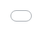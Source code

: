 ```yaml
---
title: "A Multi-Planar Graph Visualization of Transformer Multi-Head Attention"
excerpt: "Worked on creating a novel, interactive visualization for Tranformer neural network multi-head attention. Implemented as a wrapper for the Pytorch Transformer implementation.  <br/><img src='/images/transformer_attention.png'>"
collection: portfolio
---
```



<body style="margin:0px;padding:0px;overflow:hidden">
    <iframe src="/files/transformer_attention.pdf" frameborder="0" style="overflow:hidden;overflow-x:hidden;overflow-y:hidden;height:100%;width:100%;position:absolute;top:0px;left:0px;right:0px;bottom:0px" height="100%" width="100%"></iframe>
</body>
